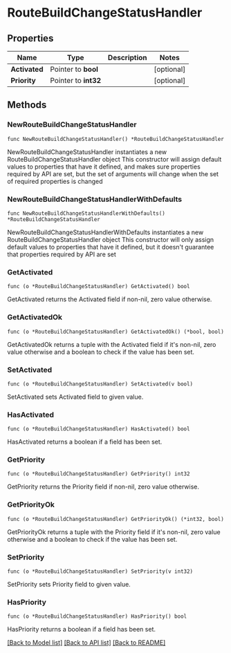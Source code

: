 # RouteBuildChangeStatusHandler

## Properties

Name | Type | Description | Notes
------------ | ------------- | ------------- | -------------
**Activated** | Pointer to **bool** |  | [optional] 
**Priority** | Pointer to **int32** |  | [optional] 

## Methods

### NewRouteBuildChangeStatusHandler

`func NewRouteBuildChangeStatusHandler() *RouteBuildChangeStatusHandler`

NewRouteBuildChangeStatusHandler instantiates a new RouteBuildChangeStatusHandler object
This constructor will assign default values to properties that have it defined,
and makes sure properties required by API are set, but the set of arguments
will change when the set of required properties is changed

### NewRouteBuildChangeStatusHandlerWithDefaults

`func NewRouteBuildChangeStatusHandlerWithDefaults() *RouteBuildChangeStatusHandler`

NewRouteBuildChangeStatusHandlerWithDefaults instantiates a new RouteBuildChangeStatusHandler object
This constructor will only assign default values to properties that have it defined,
but it doesn't guarantee that properties required by API are set

### GetActivated

`func (o *RouteBuildChangeStatusHandler) GetActivated() bool`

GetActivated returns the Activated field if non-nil, zero value otherwise.

### GetActivatedOk

`func (o *RouteBuildChangeStatusHandler) GetActivatedOk() (*bool, bool)`

GetActivatedOk returns a tuple with the Activated field if it's non-nil, zero value otherwise
and a boolean to check if the value has been set.

### SetActivated

`func (o *RouteBuildChangeStatusHandler) SetActivated(v bool)`

SetActivated sets Activated field to given value.

### HasActivated

`func (o *RouteBuildChangeStatusHandler) HasActivated() bool`

HasActivated returns a boolean if a field has been set.

### GetPriority

`func (o *RouteBuildChangeStatusHandler) GetPriority() int32`

GetPriority returns the Priority field if non-nil, zero value otherwise.

### GetPriorityOk

`func (o *RouteBuildChangeStatusHandler) GetPriorityOk() (*int32, bool)`

GetPriorityOk returns a tuple with the Priority field if it's non-nil, zero value otherwise
and a boolean to check if the value has been set.

### SetPriority

`func (o *RouteBuildChangeStatusHandler) SetPriority(v int32)`

SetPriority sets Priority field to given value.

### HasPriority

`func (o *RouteBuildChangeStatusHandler) HasPriority() bool`

HasPriority returns a boolean if a field has been set.


[[Back to Model list]](../README.md#documentation-for-models) [[Back to API list]](../README.md#documentation-for-api-endpoints) [[Back to README]](../README.md)


